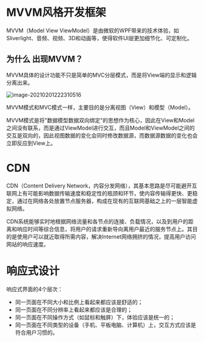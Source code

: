# MVVM风格开发框架

MVVM（Model View ViewModel）是由微软的WPF带来的技术体验，如Sliverlight、音频、视频、3D和动画等，使得软件UI层更加细节化、可定制化。



## 为什么 出现MVVM？

MVVM具体的设计功能不只是简单的MVC分层模式，而是将View端的显示和逻辑分离出来。

![image-20210201222310516](http://lovebetterworld.com/image-20210201222310516.png)



MVVM模式和MVC模式一样，主要目的是分离视图（View）和模型（Model）。



MVVM模式是将"数据模型数据双向绑定"的思想作为核心，因此在View和Model之间没有联系，而是通过ViewModel进行交互，而且Model和ViewModel之间的交互是双向的，因此视图数据的变化会同时修改数据源，而数据源数据的变化也会立即反应到View上。



# CDN

CDN（Content Delivery Network，内容分发网络），其基本思路是尽可能避开互联网上有可能影响数据传输速度和稳定性的瓶颈和环节，使内容传输得更快、更稳定，通过在网络各处放置节点服务器，构成在现有的互联网基础之上的一层智能虚拟网络。



CDN系统能够实时地根据网络流量和各节点的连接、负载情况，以及到用户的距离和响应时间等综合信息，将用户的请求重新导向离用户最近的服务节点上。其目的是使用户可以就近取得所需内容，解决Internet网络拥挤的情况，提高用户访问网站的响应速度。



# 响应式设计

响应式界面的4个层次：

- 同一页面在不同大小和比例上看起来都应该是舒适的；
- 同一页面在不同分辨率上看起来都应该是合理的；
- 同一页面在不同操作方式（如鼠标和触屏）下，体验应该是统一的；
- 同一页面在不同类型的设备（手机、平板电脑、计算机）上，交互方式应该是符合用户习惯的。


